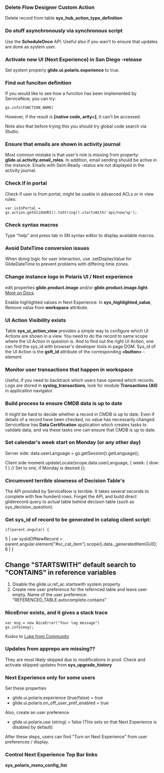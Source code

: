 ### Delete Flow Designer Custom Action
Delete record from table **sys_hub_action_type_definition**

### Do stuff asynchronously via synchronous script
Use the **ScheduleOnce** API. Useful also if you wan't to ensure that updates are done as system user.

### Activate new UI (Next Experience) in San Diego -release
Set system property **glide.ui.polaris.experience** to true.

### Find out funciton definition
If you would like to see how a function has been implemented by ServiceNow, you can try:

    gs.info(FUNCTION_NAME)

However, if the result is __[native code, arity=<number>]__, it can't be accessed.

Note also that before trying this you should try global code search via Studio.

### Ensure that emails are shown in activity journal

Most common mistake is that user's role is missing from property: **glide.ui.activity.email_roles**. In addition, email sending should be active in the instance. Emails with Sent-Ready -status are not displayed in the activity journal.

### Check if in portal

Check if user is from portal, might be usable in advanced ACLs or in view rules:

    var isInPortal = gs.action.getGlideURI().toString().startsWith('api/now/sp');

### Check syntax macros

Type "help" and press tab in SN syntax editor to display available macros.

### Avoid DateTime conversion issues

When doing logic for user interaction, use .setDisplayValue for GlideDateTime to prevent problems with differing time zones.


### Change instance logo in Polaris UI / Next experience

edit properties **glide.product.image** and/or **glide.product.image.light**. [More on Docs](https://docs.servicenow.com/en-US/bundle/sandiego-platform-user-interface/page/administer/navigation-and-ui/concept/c_ModifyTheBanner.html).

Enable highlighted values in Next Experience:
In **sys_highlighted_value**, Remove value from **workspace** attribute.

### UI Action Visibility exists

Table **sys_ui_action_view** provides a simple way to configure which UI Actions are shown in a view. You need to do the record to same scope where the UI Action in question is. And to find out the right UI Action, one can find the sys_id with browser's developer tools in page DOM. Sys_id of the UI Action is the **gsft_id** attribute of the corresponding **&lt;button&gt;** -element

### Monitor user transactions that happen in workspace

Useful, if you need to backtrack which users have opened which records. Logs are stored in **syslog_transactions**, look for module **Transactions (All)** in application navigator.
 
### Build process to ensure CMDB data is up to date

It might be hard to decide whether a record in CMDB is up to date. Even if details of a record have been checked, no value has necessarily changed. ServiceNow has **Data Certification** application which creates tasks to validate data, and via these tasks one can ensure that CMDB is up to date.

### Set calendar's week start on Monday (or any other day)

Server side:
    data.userLanguage = gs.getSession().getLanguage();


Client side
    moment.updateLocale(scope.data.userLanguage, {
        week: { dow: 1 } // Set to one, if Monday is desired
    });

### Circumvent terrible slowness of Decision Table's

The API provided by ServiceNow is terrible. It takes several seconds to complete with few hunderd rows. Forget the API, and build direct gliderecord query to actual table behind decision table (such as sys_decision_question).

### Get sys_id of record to be generated in catalog client script:

    if(parent.angular) { 
5 | 	var sysIdOfNewRecord = parent.angular.element("#sc_cat_item").scope().data._generatedItemGUID; 
6 | } 

## Change "STARTSWITH" default search to "CONTAINS" in reference variables

1. Disable the glide.ui.ref_ac.startswith system property
2. Create new user preference for the refernced table and leave user empty. Name of the user preference: "REFERENCED_TABLE.autocomplete.contains"

### NiceError exists, and it gives a stack trace

    var msg = new NiceError("Your log message")
    gs.info(msg);

Kudos to [Luke from Community](https://www.servicenow.com/community/developer-articles/use-niceerror-to-generate-better-log-messages/ta-p/2404286)

### Updates from apprepo are missing??

They are most likely skipped due to modifications in prod. Check and activate skipped updates from **sys_upgrade_history**

### Next Experience only for some users

Set these properties
* glide.ui.polaris.experience (true/false) = true
* glide.ui.polaris.on_off_user_pref_enabled = true

Also, create an user preference
- glide.ui.polaris.use (string) = false (This sets so that Next Experience is disabled by default)

After these steps, users can find "Turn on Next Experience" from user preferences / display.

### Control Next Experience Top Bar links

**sys_polaris_menu_config_list**